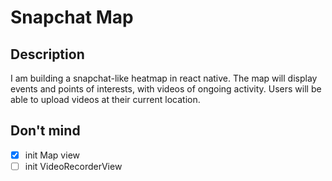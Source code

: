 # Snapchat Map

## Description
I am building a snapchat-like heatmap in react native.
The map will display events and points of interests, with videos of ongoing activity.
Users will be able to upload videos at their current location.



## Don't mind
- [x] init Map view
- [ ] init VideoRecorderView
